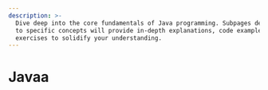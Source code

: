```yaml
---
description: >-
  Dive deep into the core fundamentals of Java programming. Subpages dedicated
  to specific concepts will provide in-depth explanations, code examples, and
  exercises to solidify your understanding.
---
```


# Javaa

